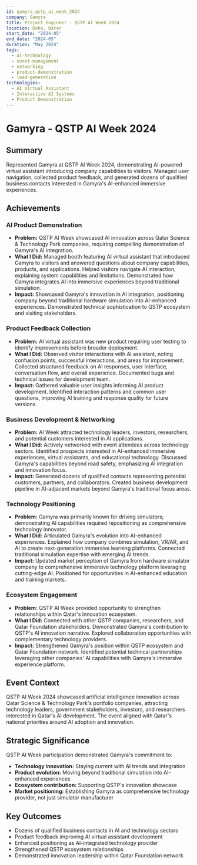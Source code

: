 ```yaml
---
id: gamyra_qstp_ai_week_2024
company: Gamyra
title: Project Engineer - QSTP AI Week 2024
location: Doha, Qatar
start_date: "2024-05"
end_date: "2024-05"
duration: "May 2024"
tags:
  - ai-technology
  - event-management
  - networking
  - product-demonstration
  - lead-generation
technologies:
  - AI Virtual Assistant
  - Interactive AI Systems
  - Product Demonstration
---
```


# Gamyra - QSTP AI Week 2024

## Summary
Represented Gamyra at QSTP AI Week 2024, demonstrating AI-powered virtual assistant introducing company capabilities to visitors. Managed user navigation, collected product feedback, and generated dozens of qualified business contacts interested in Gamyra's AI-enhanced immersive experiences.

## Achievements

### AI Product Demonstration
- **Problem:** QSTP AI Week showcased AI innovation across Qatar Science & Technology Park companies, requiring compelling demonstration of Gamyra's AI integration.
- **What I Did:** Managed booth featuring AI virtual assistant that introduced Gamyra to visitors and answered questions about company capabilities, products, and applications. Helped visitors navigate AI interaction, explaining system capabilities and limitations. Demonstrated how Gamyra integrates AI into immersive experiences beyond traditional simulation.
- **Impact:** Showcased Gamyra's innovation in AI integration, positioning company beyond traditional hardware simulation into AI-enhanced experiences. Demonstrated technical sophistication to QSTP ecosystem and visiting stakeholders.

### Product Feedback Collection
- **Problem:** AI virtual assistant was new product requiring user testing to identify improvements before broader deployment.
- **What I Did:** Observed visitor interactions with AI assistant, noting confusion points, successful interactions, and areas for improvement. Collected structured feedback on AI responses, user interface, conversation flow, and overall experience. Documented bugs and technical issues for development team.
- **Impact:** Gathered valuable user insights informing AI product development. Identified interaction patterns and common user questions, improving AI training and response quality for future versions.

### Business Development & Networking
- **Problem:** AI Week attracted technology leaders, investors, researchers, and potential customers interested in AI applications.
- **What I Did:** Actively networked with event attendees across technology sectors. Identified prospects interested in AI-enhanced immersive experiences, virtual assistants, and educational technology. Discussed Gamyra's capabilities beyond road safety, emphasizing AI integration and innovation focus.
- **Impact:** Generated dozens of qualified contacts representing potential customers, partners, and collaborators. Created business development pipeline in AI-adjacent markets beyond Gamyra's traditional focus areas.

### Technology Positioning
- **Problem:** Gamyra was primarily known for driving simulators; demonstrating AI capabilities required repositioning as comprehensive technology innovator.
- **What I Did:** Articulated Gamyra's evolution into AI-enhanced experiences. Explained how company combines simulation, VR/AR, and AI to create next-generation immersive learning platforms. Connected traditional simulation expertise with emerging AI trends.
- **Impact:** Updated market perception of Gamyra from hardware simulator company to comprehensive immersive technology platform leveraging cutting-edge AI. Positioned for opportunities in AI-enhanced education and training markets.

### Ecosystem Engagement
- **Problem:** QSTP AI Week provided opportunity to strengthen relationships within Qatar's innovation ecosystem.
- **What I Did:** Connected with other QSTP companies, researchers, and Qatar Foundation stakeholders. Demonstrated Gamyra's contribution to QSTP's AI innovation narrative. Explored collaboration opportunities with complementary technology providers.
- **Impact:** Strengthened Gamyra's position within QSTP ecosystem and Qatar Foundation network. Identified potential technical partnerships leveraging other companies' AI capabilities with Gamyra's immersive experience platform.

## Event Context
QSTP AI Week 2024 showcased artificial intelligence innovation across Qatar Science & Technology Park's portfolio companies, attracting technology leaders, government stakeholders, investors, and researchers interested in Qatar's AI development. The event aligned with Qatar's national priorities around AI adoption and innovation.

## Strategic Significance
QSTP AI Week participation demonstrated Gamyra's commitment to:
- **Technology innovation:** Staying current with AI trends and integration
- **Product evolution:** Moving beyond traditional simulation into AI-enhanced experiences
- **Ecosystem contribution:** Supporting QSTP's innovation showcase
- **Market positioning:** Establishing Gamyra as comprehensive technology provider, not just simulator manufacturer

## Key Outcomes
- Dozens of qualified business contacts in AI and technology sectors
- Product feedback improving AI virtual assistant development
- Enhanced positioning as AI-integrated technology provider
- Strengthened QSTP ecosystem relationships
- Demonstrated innovation leadership within Qatar Foundation network
